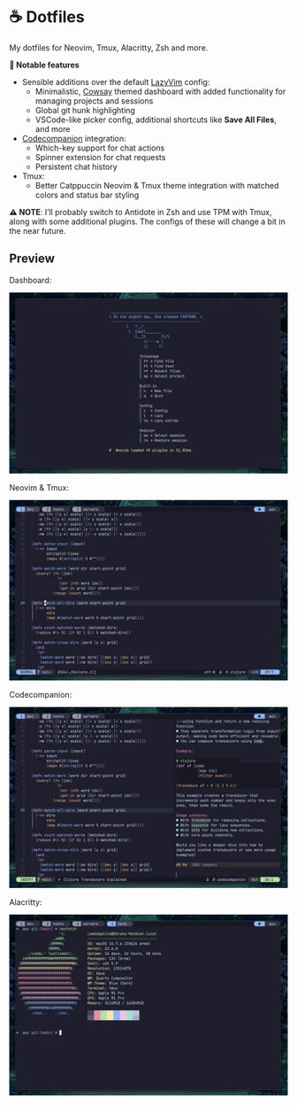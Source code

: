 # ☕️ Dotfiles

My dotfiles for Neovim, Tmux, Alacritty, Zsh and more.

**🚀 Notable features**

- Sensible additions over the default [LazyVim](https://www.lazyvim.org/) config:
  - Minimalistic, [Cowsay](https://github.com/piuccio/cowsay) themed dashboard with added functionality for managing projects and sessions
  - Global git hunk highlighting
  - VSCode-like picker config, additional shortcuts like **Save All Files**, and more
- [Codecompanion](https://github.com/olimorris/codecompanion.nvim) integration:
  - Which-key support for chat actions
  - Spinner extension for chat requests
  - Persistent chat history
- Tmux:
  - Better Catppuccin Neovim & Tmux theme integration with matched colors and status bar styling

**⚠️ NOTE**: I’ll probably switch to Antidote in Zsh and use TPM with Tmux, along with some additional plugins. The configs of these will change a bit in the near future.

## Preview

Dashboard:

![dashboard](./assets/dashboard.png)

Neovim & Tmux:

![neovim & tmux](./assets/neovim-and-tmux.png)

Codecompanion:

![codecompanion](./assets/codecompanion.png)

Alacritty:

![alacritty](./assets/alacritty.png)
